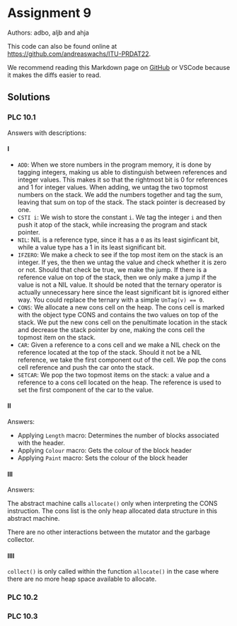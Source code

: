 # Assignment 9

Authors: adbo, aljb and ahja

This code can also be found online at <https://github.com/andreaswachs/ITU-PRDAT22>.

We recommend reading this Markdown page on [GitHub](https://github.com/andreaswachs/ITU-PRDAT22/blob/main/assignment9/README.md) or VSCode because it makes the diffs easier to read.

## Solutions

### PLC 10.1

Answers with descriptions:

#### I

* `ADD`: When we store numbers in the program memory, it is done by tagging integers, making us able to distinguish between references and integer values. This makes it so that the rightmost bit is 0 for references and 1 for integer values. When adding, we untag the two topmost numbers on the stack. We add the numbers together and tag the sum, leaving that sum on top of the stack. The stack pointer is decreased by one.
* `CSTI i`: We wish to store the constant `i`. We tag the integer `i` and then push it atop of the stack, while increasing the program and stack pointer.
* `NIL`: NIL is a reference type, since it has a `0` as its least siginficant bit, while a value type has a 1 in its least significant bit.
* `IFZERO`: We make a check to see if the top most item on the stack is an integer. If yes, the then we untag the value and check whether it is zero or not. Should that check be true, we make the jump. If there is a reference value on top of the stack, then we only make a jump if the value is not a NIL value. It should be noted that the ternary operator is actually unnecessary here since the least significant bit is ignored either way. You could replace the ternary with a simple `UnTag(v) == 0`.
* `CONS`: We allocate a new cons cell on the heap. The cons cell is marked with the object type CONS and contains the two values on top of the stack. We put the new cons cell on the penultimate location in the stack and decrease the stack pointer by one, making the cons cell the topmost item on the stack.
* `CAR`: Given a reference to a cons cell and we make a NIL check on the reference located at the top of the stack. Should it not be a NIL reference, we take the first component out of the cell. We pop the cons cell reference and push the car onto the stack.
* `SETCAR`: We pop the two topmost items on the stack: a value and a reference to a cons cell located on the heap. The reference is used to set the first component of the car to the value.

#### II

Answers:

* Applying `Length` macro: Determines the number of blocks associated with the header.
* Applying `Colour` macro: Gets the colour of the block header
* Applying `Paint` macro: Sets the colour of the block header

#### III

Answers:

The abstract machine calls `allocate()` only when interpreting the CONS instruction. The cons list is the only heap allocated data structure in this abstract machine.

There are no other interactions between the mutator and the garbage collector.

#### IIII

`collect()` is only called within the function `allocate()` in the case where there are no more heap space available to allocate.


### PLC 10.2


### PLC 10.3




